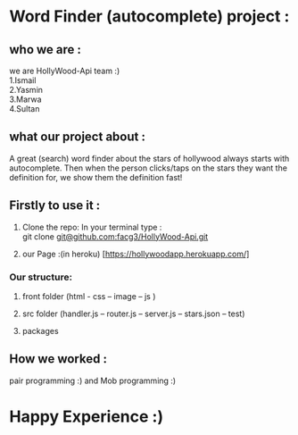 #  Word Finder (autocomplete) project :  

## who we are :
we are HollyWood-Api  team :)  
1.Ismail  
2.Yasmin  
3.Marwa  
4.Sultan    

## what our project about :  
A great (search) word finder about the stars of hollywood always starts with autocomplete. Then when the person clicks/taps on the stars they want the definition for, we show them the definition fast!



## Firstly to use it :
1. Clone the repo:
In your terminal type :   
git clone [git@github.com:facg3/HollyWood-Api.git]()  

2. our Page :(in heroku) [https://hollywoodapp.herokuapp.com/]


### Our structure:  

1. front  folder (html - css – image – js  )

2. src folder (handler.js – router.js – server.js – stars.json – test)

3. packages


## How we worked :     
pair programming :) and  Mob programming  :)


# Happy Experience :)  

